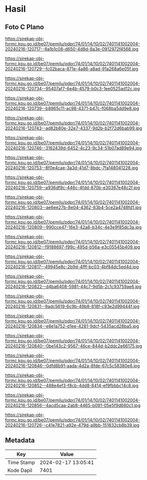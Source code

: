 # Hasil

## Foto C Plano

https://sirekap-obj-formc.kpu.go.id/be07/pemilu/pdpr/74/01/14/10/02/7401141002004-20240216-120717--8a1b1c08-d650-4d8d-8a3e-0912972f4568.jpg

https://sirekap-obj-formc.kpu.go.id/be07/pemilu/pdpr/74/01/14/10/02/7401141002004-20240216-120729--fc02baca-871e-4a86-a8ad-91a268a6e05f.jpg

https://sirekap-obj-formc.kpu.go.id/be07/pemilu/pdpr/74/01/14/10/02/7401141002004-20240216-120734--95407af7-6e4b-4579-b0c3-1ee0525ad12c.jpg

https://sirekap-obj-formc.kpu.go.id/be07/pemilu/pdpr/74/01/14/10/02/7401141002004-20240216-120739--b8965c11-ac98-4371-b47c-f068ba5dd9e8.jpg

https://sirekap-obj-formc.kpu.go.id/be07/pemilu/pdpr/74/01/14/10/02/7401141002004-20240216-120743--ad82b80e-32e7-4337-9d2b-b2f72d6bab99.jpg

https://sirekap-obj-formc.kpu.go.id/be07/pemilu/pdpr/74/01/14/10/02/7401141002004-20240216-120746--3162439d-6452-4c23-9c34-51b07ad89e94.jpg

https://sirekap-obj-formc.kpu.go.id/be07/pemilu/pdpr/74/01/14/10/02/7401141002004-20240216-120753--8f0e4cae-3a3d-41d7-8bdc-7fa148041228.jpg

https://sirekap-obj-formc.kpu.go.id/be07/pemilu/pdpr/74/01/14/10/02/7401141002004-20240216-120759--a936df9c-446c-4fdd-870b-e30367e48c2f.jpg

https://sirekap-obj-formc.kpu.go.id/be07/pemilu/pdpr/74/01/14/10/02/7401141002004-20240216-120803--ae6ee27b-8e04-4362-83b4-5ce2a4748fd1.jpg

https://sirekap-obj-formc.kpu.go.id/be07/pemilu/pdpr/74/01/14/10/02/7401141002004-20240216-120809--990cce47-16e3-42a8-b34c-4e3e9f85dc3a.jpg

https://sirekap-obj-formc.kpu.go.id/be07/pemilu/pdpr/74/01/14/10/02/7401141002004-20240216-120812--f9188697-f99c-495d-b56a-e3c05545b409.jpg

https://sirekap-obj-formc.kpu.go.id/be07/pemilu/pdpr/74/01/14/10/02/7401141002004-20240216-120817--49945e8c-2b9d-4fff-bc03-4bf84dc5ed4d.jpg

https://sirekap-obj-formc.kpu.go.id/be07/pemilu/pdpr/74/01/14/10/02/7401141002004-20240216-120822--d4ba6408-5981-44c7-9d5b-2c1c93759ae6.jpg

https://sirekap-obj-formc.kpu.go.id/be07/pemilu/pdpr/74/01/14/10/02/7401141002004-20240216-120831--9adc5619-6c9b-49b8-818f-c93e2d99444f.jpg

https://sirekap-obj-formc.kpu.go.id/be07/pemilu/pdpr/74/01/14/10/02/7401141002004-20240216-120834--e8e1a752-d1ee-4281-9dcf-5435acd28ba5.jpg

https://sirekap-obj-formc.kpu.go.id/be07/pemilu/pdpr/74/01/14/10/02/7401141002004-20240216-120840--0be143c2-9567-46ce-844d-b2ddc2e66175.jpg

https://sirekap-obj-formc.kpu.go.id/be07/pemilu/pdpr/74/01/14/10/02/7401141002004-20240216-120846--0dfd8b91-aada-4d2a-8fde-67c5c58380e6.jpg

https://sirekap-obj-formc.kpu.go.id/be07/pemilu/pdpr/74/01/14/10/02/7401141002004-20240216-120852--488e4ef3-f8cb-4dd8-8414-ef9fbbbc14c8.jpg

https://sirekap-obj-formc.kpu.go.id/be07/pemilu/pdpr/74/01/14/10/02/7401141002004-20240216-120856--4acd5caa-2ab8-4465-b091-05e5f9d660c1.jpg

https://sirekap-obj-formc.kpu.go.id/be07/pemilu/pdpr/74/01/14/10/02/7401141002004-20240216-120726--c41e7821-a92e-479d-a9bb-151832cb8b39.jpg


## Metadata

| Key        | Value               |
| ---------- | ------------------- |
| Time Stamp | 2024-02-17 13:05:41 |
| Kode Dapil | 7401                |



